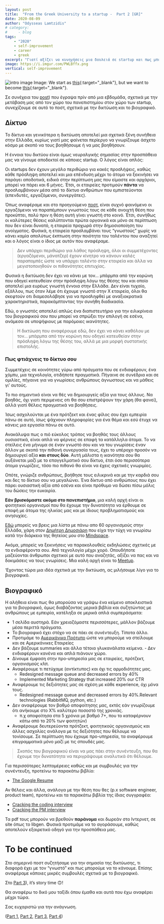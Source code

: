 ```yaml
---
layout: post
title:	"From the Greek University to a startup -  Part 2 [GR]"
date: 2020-08-09
author: "Odysseas Lamtzidis"
# category:
#     - blog
tags:
    - "2020"
    - self-improvement
    - career
    - greek
excerpt: "Γιατί αξίζει να κυνηγήσεις μια δουλειά σε startup και πως μπορείς να το κάνεις. Μέρος 2ο"
image: https://i.imgur.com/PWLBffx.png
vertical: self-improvement
---
```

![intro image](https://i.imgur.com/PWLBffx.png)
Image: We start as [this](https://www.youtube.com/watch?v=Otgm8oxEy_w){:target="_blank"}, but we want to become [this](https://www.youtube.com/watch?v=Vm4tx1O9GAc){:target="_blank"}.


Σε συνέχεια του [post](/blog/from-greek-uni-startup-gr)) που έγραψα πρίν από μια εβδομάδα, σχετικά με την μετάβαση μας από τον χώρο του πανεπιστημίου στον χώρο των startup, συνεχίζουμε σε αυτό το ποστ, σχετικά με την δικτύωση και το βιογραφικό.

## Δίκτυο

Το δίκτυο και γενικότερα η δικτύωση αποτελεί μια σχετικά ξένη συνήθεια στην Ελλάδα, κυρίως γιατί μας φαίνεται περίεργο να γνωρίζουμε άσχετο κόσμο με σκοπό να τους βοηθήσουμε ή να μας βοηθήσουν.

Η έννοια του δικτύου είναι όμως νευραλγικής σημασίας στην προσπάθεια μας να γίνουμε αποδεκτοί σε κάποιες startup. Ο λόγος είναι απλός:

Οι startups δεν έχουν μεγάλο περιθώριο για κακές προσλήψεις, καθώς κάθε πρόσληψη αποτελεί και μια επένδυση μέχρι το άτομο να ξεκινήσει να παράγει αποδοτικά, ειδικά στην περίπτωση μας που είμαστε και αρχάριοι, μπορεί να πάρει και 6 μήνες. Έτσι, οι εταιρείες προτιμούν **πάντα** να προσλαμβάνουν μέσα από το δίκτυο ανθρώπων που εμπιστεύονται (επενδυτές, εργαζόμενοι, συνεργάτες).

Όπως αναφέραμε και στο προηγούμενο [ποστ](/blog/from-greek-uni-to-startup-gr), είναι συχνό φαινόμενο οι εργαζόμενοι να παραπέμπουν γνωστούς τους σε κάθε ανοιχτή θέση που προκύπτει, πολύ πριν η θέση αυτή γίνει γνωστή στο κοινό. Έτσι, συνήθως οι καλύτερες θέσεις καλύπτονται πρώτα οργανικά και μόνο σε περίπτωση που δεν είναι δυνατό, η εταιρεία προχωρά στην δημοσιοποίηση του ανοίγματος. Φυσικά, η εταιρεία προσλαμβάνει τους “γνωστούς” χωρίς να κάνει καμία απολύτως έκπτωση στην ποιότητα του ταλέντου που αναζητεί και ο λόγος είναι ο ίδιος με αυτόν που αναφέραμε. 

> Δεν υπάρχει περιθώριο για λάθος πρόσληψη, όλοι οι συμμετέχοντες (εργαζόμενοι, μάνατζερ) έχουν κίνητρο να κάνουν καλές παραπομπές ώστε να υπάρχει ταλέντο στην εταιρεία και άλλα να μεγιστοποιηθούν οι πιθανότητες επιτυχίας.

Φυσικά η δικτύωση δεν έχει να κάνει με τον... μπάρμπα από την κορώνη που οδηγεί κατευθείαν στην πρόσληψη λόγω της θέσης του και οποίο αποτελεί μια ευρέως γνωστή έννοια στην Ελλάδα. Δεν είναι τυχαίο, εξάλλου, πως όταν λέμε ότι έχουμε γνωστό στην Χ εταιρεία, όλοι θα σκεφτούν οτι διαμεσολάβησε για να προσληφθεί με αναξιοκρατικά χαρακτηριστικά, παρακάμπτοντας την συνήθη διαδικασία. 

Εδώ, ο γνωστός αποτελεί απλώς ένα διαπιστευτήριο για την ειλικρίνεια του βιογραφικού σου που μπορεί να σπρώξει την επιλογή σε εσένα, ανάμεσα σε υποψήφιους με παρόμοιες ικανότητες.

> Η δικτύωση που αναφέρουμε εδώ, δεν έχει να κάνει  καθόλου με τον... μπάρμπα από την κορώνη που οδηγεί κατευθείαν στην πρόσληψη λόγω της θέσης του, αλλά με μια μορφή συστατικής επιστολής.

### Πως φτιάχνεις το δίκτυο σου

Συμμετέχεις σε κοινότητες γύρω από πράγματα που σε ενδιαφέρουν, ένα χόμπυ, μια τεχνολογία, οτιδήποτε πραγματικά. Πήγαινε σε συνέδρια και σε ομιλίες, πήγαινε για να γνωρίσεις ανθρώπους άγνωστους και να μάθεις γι’ αυτούς.

Το πιο σημαντικό είναι να θές να δημιουργείς αξία για τους άλλους. Να βοηθάς, όχι γιατι περιμενεις οτι θα σου επιστρέψουν την χάρη (θα φανεί), αλλά γιατί θέλεις πραγματικά να βοηθήσεις. 

Ίσως ασχολούνται με ένα πρότζεκτ και ένας φίλος σου έχει εμπειρία πάνω σε αυτό, ίσως ψάχνουν πληροφορίες για ένα θέμα και εσύ έτυχε να κάνεις μια εργασία πάνω σε αυτό. 

Ανακάλυψα πως ο πιό εύκολος τρόπος να βοηθάς τους άλλους ουσιαστικά, είναι απλά να φέρνεις σε επαφή τα κατάλληλα άτομα. Το να στείλεις ένα μήνυμα σε έναν γνωστό σου και να του γνωρίσεις έναν άλλον με σκοπό την πιθανή συνεργασία τους, έχει το υπέροχο προσόν να δημιουργεί αξία **και στους δύο**. Αυτή μάλιστα η ικανότητα σου θα αυξάνεται μαζί με το επαγγελματικό σου δίκτυο, έτσι όσο περισσότερα άτομα γνωρίζεις, τόσο πιο πιθανό θα είναι να έχεις σχετικές γνωριμίες.

Οπότε, γνώριζε ανθρώπους, βοήθησε τους ειλικρινά και με την καρδιά σου και δες το δίκτυο σου να μεγαλώνει. Ένα δίκτυο από ανθρώπους που έχει πάρει ουσιαστική αξία από εσένα και είναι πρόθυμο να δώσει πίσω μόλις του δώσεις την ευκαιρία.

**Εάν βρισκόμαστε ακόμα στο πανεπιστήμιο**, μια καλή αρχή είναι οι φοιτητικοί οργανισμοί που θα έχουμε την δυνατότητα να έρθουμε σε επαφή με άτομα της ηλικίας μας και με ίδιους προβληματισμούς και ανησυχίες.

[Εδώ](https://medium.com/@DimitrisDimosiaris/student-run-organizations-teams-in-greek-universities-35ae3f47ddbd) μπορείς να βρεις μια λίστα με πάνω απο 60 οργανισμούς στην Ελλάδα, χάρη στον [Δημήτρη Δημοσιάρη](https://www.linkedin.com/in/dimitrisdimosiaris/) που είχα την τύχη να γνωρίσω κατά την διάρκεια της θητείας μου στο [Mindspace](www.mindspace.gr).

Ακόμα, μπορείς να ξεκινήσεις να παρακολουθείς εκδηλώσεις σχετικές με τα ενδιαφέροντα σου. Από τεχνολογία μέχρι χορό. Οπουδήποτε μαζεύονται άνθρωποι σχετικοί με αυτό που αναζητάς, αξίζει να πας και να δοκιμάσεις να τους γνωρίσεις. Μια καλή αρχή είναι το [Meetup](https://www.meetup.com/).

‘Εχοντας τώρα μια ιδέα σχετικά με την δικτύωση, ας μιλήσουμε λίγο για το βιογραφικό. 

## Βιογραφικό

Η αλήθεια είναι πως θα μπορούσα να γράψω ένα κείμενο αποκλειστικά για το βιογραφικό, όμως διαβάζοντας μερικά βιβλία και συζητώντας με ανθρώπους με εμπειρία, κατέληξα σε μερικά απλά συμπεράσματα:

- 1 σελίδα αυστηρά. Εάν χρειαζόμαστε περισσότερες, μάλλον βάζουμε μέσα περιττά πράγματα.
- Το βιογραφικό έχει στόχο να σε πάει σε συνέντευξη. Τίποτα άλλο.
- Προτιμάμε το [Αμερικάνικο Πρότυπο](https://www.grammarly.com/blog/how-to-adapt-cv-for-american-company/) ώστε να μπορούμε να στείλουμε και σε Αμερικάνικες Εταιρείες
- Δεν βάζουμε summaries και άλλα τέτοια γλυκανάλατα κείμενα. - Δεν ενδιαφέρουν κανένα και απλά πιάνουν χώρο.
- Δίνουμε έμφαση στην προ-υπηρεσία μας σε εταιρείες, πρότζεκτ, οργανισμούς κλπ.
- Αναφέρουμε τι πετύχαμε (αντίκτυπος) και όχι τις αρμοδιότητες μας.
    - Redesigned message queue and decreased errors by 40%
    - Implemented Marketing Strategy that increased 20% our CTR
- Αναφέρουμε τις δεξιότητες μας σε σχέση με κάθε experience, όχι μόνα τους.
    - Redesigned message queue and decreased errors by 40%.Relevant technologies (RabbitMQ, python, etc.) 
- Δεν αναφέρουμε τον βαθμό αποφοίτησης μας, εκτός εάν γνωρίζουμε ότι ανήκουμε στο Χ% καλύτερο ποσοστό της χρονιάς. 
   - π.χ αποφοίτησα στα 5 χρόνια με βαθμό 7+, που το καταφέρνουν κάτω από το 20% των φοιτητών)
- Αναφέρουμε δευτερεύοντα πρότζεκτ, φοιτητικούς οργανισμούς και άλλες ασχολίες ανάλογα με τις δεξιότητες που θέλουμε να τονίσουμε. Σε περίπτωση που έχουμε προ-υπηρεσία, τα αναφέρουμε επιγραμματικά μόνο μαζί με τις σπουδές μας.

> Σκοπός του βιογραφικού είναι να μας πάει στην συνέντευξη, που θα έχουμε την δυνατότητα να περιγράψουμε αναλυτικά ότι θέλουμε.

Για περισσότερες λεπτομέρειες καθώς και με συμβουλές για την συνέντευξη, προτείνω το παρακάτω βιβλίο:

 - [The Google Resume](https://www.uop.edu.jo/download/research/members/495_1887_llll.pdf)

Αν θέλεις και άλλα, ανάλογα με την θέση που θες (p.x software engineer, product team), προτείνω και τα παρακάτω βιβλία της ίδιας συγγραφέα:
 - [Cracking the coding interview](https://www.amazon.com/gp/product/0984782850/ref=dbs_a_def_rwt_bibl_vppi_i2)
 - [Cracking the PM interview](https://www.amazon.com/gp/product/B00ISYMUR6/ref=dbs_a_def_rwt_bibl_vppi_i0)

Τα pdf τους μπορούν να βρεθούν **παράνομα** και δωρεάν στο Ιντερνετ, σε site όπως το libgen. Φυσικά προτιμάμε να το αγοράσουμε, καθώς αποτελούν εξαιρετικό οδηγό για την προσπάθεια μας.

# To be continued

Στο σημερινό ποστ συζητήσαμε για την σημασία της δικτύωσης, τι διαφορά έχει με τον “γνωστό” και πως μπορούμε να το κάνουμε. Επίσης αναφέραμε κάποιες μικρές συμβουλές σχετικά με το βιογραφικό.

Στο [Part 3](/blog/from-greek-uni-to-startup-part2-gr)), it’s story time 🙃! 

Θα αναφέρω το δικό μου ταξίδι όπου έμαθα και αυτά που έχω αναφέρει μέχρι τώρα.

Σας ευχαριστώ για την ανάγνωση.

([Part 1](/blog/from-greek-uni-to-startup-gr), [Part 2](/blog/from-greek-uni-to-startup-part2-gr), [Part 3](/blog/from-greek-uni-to-startup-part3-gr), [Part 4](/blog/from-greek-uni-to-startup-part4-gr))
